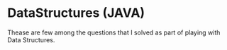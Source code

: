 # DataStructures (JAVA)

Thease are few among the questions that I solved as part of playing with Data Structures.
